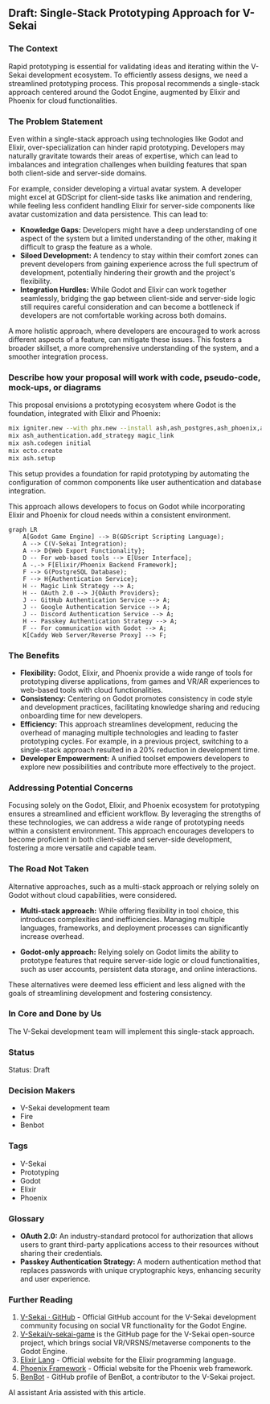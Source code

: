 ## Draft: Single-Stack Prototyping Approach for V-Sekai

### The Context

Rapid prototyping is essential for validating ideas and iterating within the V-Sekai development ecosystem. To efficiently assess designs, we need a streamlined prototyping process. This proposal recommends a single-stack approach centered around the Godot Engine, augmented by Elixir and Phoenix for cloud functionalities.

### The Problem Statement

Even within a single-stack approach using technologies like Godot and Elixir, over-specialization can hinder rapid prototyping. Developers may naturally gravitate towards their areas of expertise, which can lead to imbalances and integration challenges when building features that span both client-side and server-side domains.

For example, consider developing a virtual avatar system. A developer might excel at GDScript for client-side tasks like animation and rendering, while feeling less confident handling Elixir for server-side components like avatar customization and data persistence. This can lead to:

- **Knowledge Gaps:** Developers might have a deep understanding of one aspect of the system but a limited understanding of the other, making it difficult to grasp the feature as a whole.
- **Siloed Development:** A tendency to stay within their comfort zones can prevent developers from gaining experience across the full spectrum of development, potentially hindering their growth and the project's flexibility.
- **Integration Hurdles:** While Godot and Elixir can work together seamlessly, bridging the gap between client-side and server-side logic still requires careful consideration and can become a bottleneck if developers are not comfortable working across both domains.

A more holistic approach, where developers are encouraged to work across different aspects of a feature, can mitigate these issues. This fosters a broader skillset, a more comprehensive understanding of the system, and a smoother integration process.

### Describe how your proposal will work with code, pseudo-code, mock-ups, or diagrams

This proposal envisions a prototyping ecosystem where Godot is the foundation, integrated with Elixir and Phoenix:

```bash
mix igniter.new --with phx.new --install ash,ash_postgres,ash_phoenix,ash_authentication,ash_authentication_phoenix,ash_admin
mix ash_authentication.add_strategy magic_link
mix ash.codegen initial
mix ecto.create
mix ash.setup
```

This setup provides a foundation for rapid prototyping by automating the configuration of common components like user authentication and database integration.

This approach allows developers to focus on Godot while incorporating Elixir and Phoenix for cloud needs within a consistent environment.

```mermaid
graph LR
    A[Godot Game Engine] --> B(GDScript Scripting Language);
    A --> C(V-Sekai Integration);
    A --> D{Web Export Functionality};
    D -- For web-based tools --> E[User Interface];
    A -.-> F[Elixir/Phoenix Backend Framework];
    F --> G(PostgreSQL Database);
    F --> H{Authentication Service};
    H -- Magic Link Strategy --> A;
    H -- OAuth 2.0 --> J{OAuth Providers};
    J -- GitHub Authentication Service --> A;
    J -- Google Authentication Service --> A;
    J -- Discord Authentication Service --> A;
    H -- Passkey Authentication Strategy --> A;
    F -- For communication with Godot --> A;
    K[Caddy Web Server/Reverse Proxy] --> F;
```

### The Benefits

- **Flexibility:** Godot, Elixir, and Phoenix provide a wide range of tools for prototyping diverse applications, from games and VR/AR experiences to web-based tools with cloud functionalities.
- **Consistency:** Centering on Godot promotes consistency in code style and development practices, facilitating knowledge sharing and reducing onboarding time for new developers.
- **Efficiency:** This approach streamlines development, reducing the overhead of managing multiple technologies and leading to faster prototyping cycles. For example, in a previous project, switching to a single-stack approach resulted in a 20% reduction in development time.
- **Developer Empowerment:** A unified toolset empowers developers to explore new possibilities and contribute more effectively to the project.

### Addressing Potential Concerns

Focusing solely on the Godot, Elixir, and Phoenix ecosystem for prototyping ensures a streamlined and efficient workflow. By leveraging the strengths of these technologies, we can address a wide range of prototyping needs within a consistent environment. This approach encourages developers to become proficient in both client-side and server-side development, fostering a more versatile and capable team.

### The Road Not Taken

Alternative approaches, such as a multi-stack approach or relying solely on Godot without cloud capabilities, were considered.

- **Multi-stack approach:** While offering flexibility in tool choice, this introduces complexities and inefficiencies. Managing multiple languages, frameworks, and deployment processes can significantly increase overhead.

- **Godot-only approach:** Relying solely on Godot limits the ability to prototype features that require server-side logic or cloud functionalities, such as user accounts, persistent data storage, and online interactions.

These alternatives were deemed less efficient and less aligned with the goals of streamlining development and fostering consistency.

### In Core and Done by Us

The V-Sekai development team will implement this single-stack approach.

### Status

Status: Draft

### Decision Makers

- V-Sekai development team
- Fire
- Benbot

### Tags

- V-Sekai
- Prototyping
- Godot
- Elixir
- Phoenix

### Glossary

- **OAuth 2.0:** An industry-standard protocol for authorization that allows users to grant third-party applications access to their resources without sharing their credentials.
- **Passkey Authentication Strategy:** A modern authentication method that replaces passwords with unique cryptographic keys, enhancing security and user experience.

### Further Reading

1.  [V-Sekai · GitHub](https://github.com/v-sekai) - Official GitHub account for the V-Sekai development community focusing on social VR functionality for the Godot Engine.
2.  [V-Sekai/v-sekai-game](https://github.com/v-sekai/v-sekai-game) is the GitHub page for the V-Sekai open-source project, which brings social VR/VRSNS/metaverse components to the Godot Engine.
3.  [Elixir Lang](https://elixir-lang.org/) - Official website for the Elixir programming language.
4.  [Phoenix Framework](https://www.phoenixframework.org/) - Official website for the Phoenix web framework.
5.  [BenBot](https://github.com/benbot) - GitHub profile of BenBot, a contributor to the V-Sekai project.

AI assistant Aria assisted with this article.
